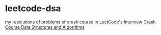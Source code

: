 # leetcode-dsa

my resolutions of problems of crash course in [LeetCode's Interview Crash Course
Data Structures and Algorithms](https://leetcode.com/explore/interview/card/leetcodes-interview-crash-course-data-structures-and-algorithms)
